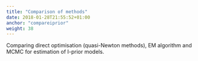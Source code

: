 ```yaml
---
title: "Comparison of methods"
date: 2018-01-28T21:55:52+01:00
anchor: "compareiprior"
weight: 38
---
```


Comparing direct optimisation (quasi-Newton methods), EM algorithm and MCMC for estimation of I-prior models.